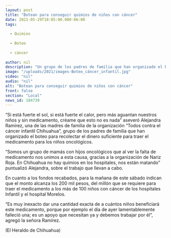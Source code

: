 ```yaml
---
layout: post
title: "Botean para conseguir quimios de niños con cáncer"
date: 2021-05-29T18:05:00.000-06:00
tags:
  
  - Quimios
  
  - Boteo
  
  - cáncer
  
author: nil
description: "Un grupo de los padres de familia que han organizado el boteo para recolectar el dinero suficiente para traer el medicamento para los niños oncológicos"
image: "/uploads/2021/images-Boteo_cáncer_infantil.jpg"
video: "nil"
audio: "nil"
alt: "Botean para conseguir quimios de niños con cáncer"
front: false
section: "Local"
news_id: 184739
---
```


“Si está fuerte el sol, si está fuerte el calor, pero más aguantan nuestros niños y sin medicamento, créame que esto no es nada” aseveró Alejandra Ramírez, una de las madres de familia de la organización “Todos contra el cáncer infantil Chihuahua”, grupo de los padres de familia que han organizado el boteo para recolectar el dinero suficiente para traer el medicamento para los niños oncológicos.

“Somos un grupo de mamás con hijos oncológicos que al ver la falta de medicamento nos unimos a esta causa, gracias a la organización de Nariz Roja. En Chihuahua no hay quimios en los hospitales, nos están matando” puntualizó Alejandra, sobre el trabajo que llevan a cabo.

En cuanto a los fondos recabados, para la mañana de este sábado indican que el monto alcanza los 200 mil pesos, del millón que se requiere para traer el medicamento a los más de 100 niños con cáncer de los hospitales Infantil y el hospital Morelos.

“Es muy inexacto dar una cantidad exacta de a cuántos niños beneficiará este medicamento, porque por ejemplo el día de ayer lamentablemente falleció una; es un apoyo que necesitan ya y debemos trabajar por él”, agregó la señora Ramírez.

(El Heraldo de Chihuahua)